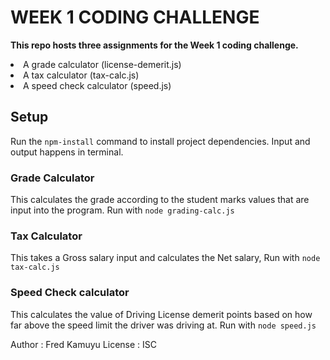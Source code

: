 
# WEEK 1 CODING CHALLENGE


**This repo hosts three assignments for the Week 1 coding challenge.**

<li>A grade calculator (license-demerit.js)</li>
<li>A tax calculator (tax-calc.js)</li>
<li>A speed check calculator (speed.js)</li>


## Setup 

Run the `npm-install` command to install project dependencies. Input and output happens in terminal.

### Grade Calculator

This calculates the grade according to the student marks values that are input into the program.
Run with `node grading-calc.js`

### Tax Calculator

This takes a Gross salary input and calculates the Net salary, 
Run with `node tax-calc.js`

### Speed Check calculator

This calculates the value of Driving License demerit points based on how far above the speed limit the driver was driving at.
Run with `node speed.js`

Author : Fred Kamuyu
License : ISC
